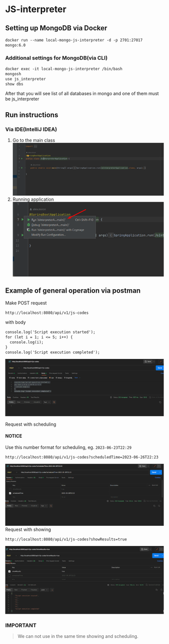 ﻿# JS-interpreter

## Setting up MongoDB via Docker
```
docker run --name local-mongo-js-interpreter -d -p 2701:27017  mongo:6.0
```
### Additional settings for MongoDB(via CLI)
```
docker exec -it local-mongo-js-interpreter /bin/bash
mongosh
use js_interpreter
show dbs
```
After that you will see list of all databases in mongo and one of them must be js_interpreter

## Run instructions
### Via IDE(IntelliJ IDEA)
1. Go to the main class
![MyImage](image/main-class.png)
2. Running application
![MyImage](image/run-application.png)

## Example of general operation via postman
Make POST request
```
http://localhost:8080/api/v1/js-codes
```
with body
```
console.log('Script execution started');
for (let i = 1; i <= 5; i++) {
  console.log(i);
}
console.log('Script execution completed');
```
![MyImage](image/usual-operation.png)

Request with scheduling

#### NOTICE

Use this number format for scheduling, eg.  `2023-06-23T22:29`
```
http://localhost:8080/api/v1/js-codes?scheduledTime=2023-06-26T22:23
```

![MyImage](image/scheduled-operation.png)
Request with showing 

```
http://localhost:8080/api/v1/js-codes?showResults=true
```
![MyImage](image/showing-operation.png)

### IMPORTANT
> We can not use in the same time showing and scheduling.



